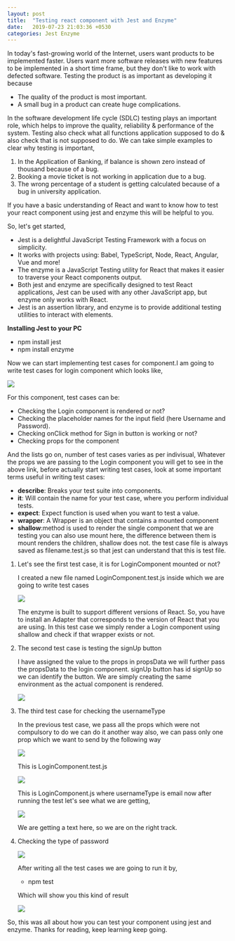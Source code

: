 ```yaml
---
layout: post
title:  "Testing react component with Jest and Enzyme"
date:   2019-07-23 21:03:36 +0530
categories: Jest Enzyme
---
```



In today&#39;s fast-growing world of the Internet, users want products to be implemented faster. Users want more software releases with new features to be implemented in a short time frame, but they don&#39;t like to work with defected software. Testing the product is as important as developing it because

-  The quality of the product is most important.
-  A small bug in a product can create huge complications.

In the software development life cycle (SDLC) testing plays an important role, which helps to improve the quality, reliability &amp; performance of the system. Testing also check what all functions application supposed to do &amp; also check that is not supposed to do. We can take simple examples to clear why testing is important,

1. In the Application of Banking, if balance is shown zero instead of thousand because of a bug.
2. Booking a movie ticket is not working in application due to a bug.
3. The wrong percentage of a student is getting calculated because of a bug in university application.

If you have a basic understanding of React and want to know how to test your react component using jest and enzyme this will be helpful to you.

So, let&#39;s get started,

-  Jest is a delightful JavaScript Testing Framework with a focus on simplicity.
- It works with projects using: Babel, TypeScript, Node, React, Angular, Vue and more!
- The enzyme is a JavaScript Testing utility for React that makes it easier to traverse your React components output.
- Both jest and enzyme are specifically designed to test React applications, Jest can be used with any other JavaScript app, but enzyme only works with React.
- Jest is an assertion library, and enzyme is to provide additional testing utilities to interact with elements.

**Installing Jest to your PC**

- npm install jest
- npm install enzyme

Now we can start implementing test cases for component.I am going to write test cases for login component which looks like,


 ![](/jest-enzyme.github.io/assets/LoginComponent.png)

For this component, test cases can be:

- Checking the Login component is rendered or not?
- Checking the placeholder names for the input field (here Username and Password).
- Checking onClick method for Sign in button is working or not?
- Checking props for the component

And the lists go on, number of test cases varies as per indivisual, Whatever the props we are passing to the Login component you will get to see in the above link, before actually start writing test cases, look at some important terms  useful in writing test cases:

- <b>describe</b>: Breaks your test suite into components.
- <b> it</b>: Will contain the name for your test case, where you perform individual tests.
- <b>expect</b>: Expect function is used when you want to test a value.
- <b>wrapper</b>: A Wrapper is an object that contains a mounted component
- <b>shallow</b>:method is used to render the single component that we are testing you can also use mount here, the difference between them is mount renders the children, shallow does not. the test case file is always saved as filename.test.js so that jest can understand that this is test file.

1. Let&#39;s see the first test case, it is for LoginComponent mounted or not?

    I created a new file named LoginComponent.test.js inside which we are going to write test  cases

    ![](/jest-enzyme.github.io/assets/1.png)

    The enzyme is built to support different versions of React. So, you have to install an Adapter that corresponds to the version of React that you are using. In this test case we simply render a Login component using shallow and check if that wrapper exists or not.
2. The second test case is testing the signUp button

    I have assigned the value to the props in propsData we will further pass the propsData to the login component. signUp button has id signUp so we can identify the button. We are simply creating the same environment as the actual component is rendered.

    ![](/jest-enzyme.github.io/assets/2.png)

3. The third test case for checking the usernameType

    In the previous test case, we pass all the props which were not compulsory to do we can do it another way also, we can pass only one prop which we want to send by the following way

    ![](/jest-enzyme.github.io/assets/3.png)

    This is LoginComponent.test.js

    ![](/jest-enzyme.github.io/assets/4.png)

    This is LoginComponent.js where usernameType is email now after running the test let&#39;s see what we are getting,

    ![](/jest-enzyme.github.io/assets/5.png)

    We are getting a text here, so we are on the right track.


4. Checking the type of password

    ![](/jest-enzyme.github.io/assets/6.png)

    After writing all the test cases we are going to run it by,

    -  npm test

    Which will show you this kind of result

    ![](/jest-enzyme.github.io/assets/7.png)


So, this was all about how you can test your component using jest and enzyme. Thanks for reading, keep learning keep going.
